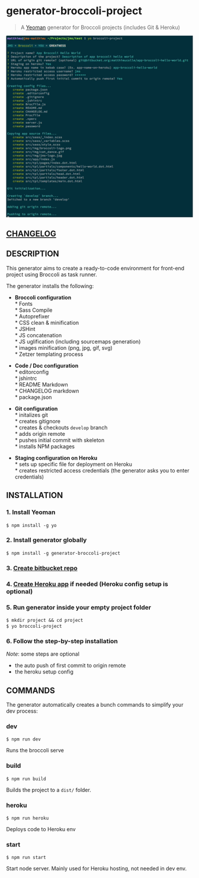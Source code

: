 # generator-broccoli-project

> A [Yeoman](http://yeoman.io/) generator for Broccoli projects (includes Git & Heroku)

![Screenshot broccoli project](screenshot.png)

## [CHANGELOG](./CHANGELOG.md)

## DESCRIPTION

This generator aims to create a ready-to-code environment for front-end project using Broccoli as task runner.

The generator installs the following:  
  
- **Broccoli configuration**   
        * Fonts  
        * Sass Compile  
        * Autoprefixer  
        * CSS clean & minification  
        * JSHint  
        * JS concatenation  
        * JS uglification (including sourcemaps generation)   
        * images minification (png, jpg, gif, svg)  
        * Zetzer templating process  

- **Code / Doc configuration**  
        * editorconfig  
        * jshintrc  
        * README Markdown  
        * CHANGELOG markdown  
        * package.json  

- **Git configuration**    
        * initalizes git  
        * creates gitignore  
        * creates & checkouts `develop` branch   
        * adds origin remote  
        * pushes initial commit with skeleton    
        * installs NPM packages  

- **Staging configuration on Heroku**  
        * sets up specific file for deployment on Heroku    
        * creates restricted access credentials (the generator asks you to enter credentials)  


## INSTALLATION

### 1. Install Yeoman  
```shell
$ npm install -g yo
```

### 2. Install generator globally  
```shell
$ npm install -g generator-broccoli-project
```

### 3. [Create bitbucket repo](https://bitbucket.org/repo/create)

### 4. [Create Heroku app](https://dashboard.heroku.com/new) if needed (Heroku config setup is optional)

### 5. Run generator inside your empty project folder  
```shell
$ mkdir project && cd project
$ yo broccoli-project
```

### 6. Follow the step-by-step installation

*Note*: some steps are optional  
- the auto push of first commit to origin remote  
- the heroku setup config  


## COMMANDS

The generator automatically creates a bunch commands to simplify your dev process:

### dev
```shell
$ npm run dev
```

Runs the broccoli serve

### build
```shell
$ npm run build
```

Builds the project to a ```dist/``` folder.

### heroku
```shell
$ npm run heroku
```

Deploys code to Heroku env

### start
```shell
$ npm run start
```

Start node server. Mainly used for Heroku hosting, not needed in dev env.
